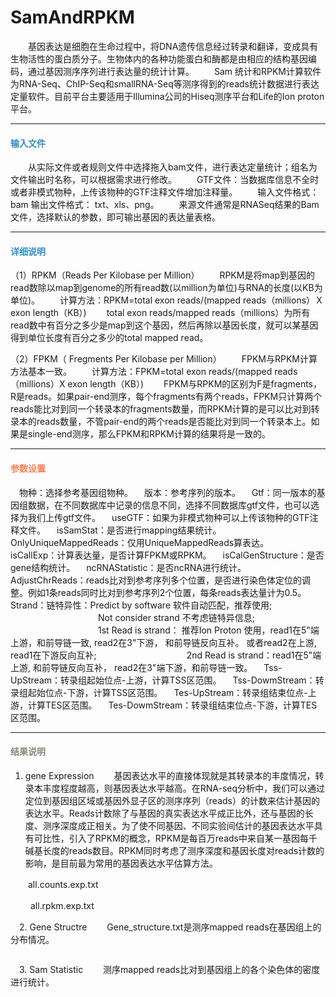 # SamAndRPKM
　　基因表达是细胞在生命过程中，将DNA遗传信息经过转录和翻译，变成具有生物活性的蛋白质分子。生物体内的各种功能蛋白和酶都是由相应的结构基因编码，通过基因测序序列进行表达量的统计计算。
　　Sam 统计和RPKM计算软件为RNA-Seq、ChIP-Seq和smallRNA-Seq等测序得到的reads统计数据进行表达定量软件。目前平台主要适用于Illumina公司的Hiseq测序平台和Life的Ion proton平台。
****
#### **<i class="fa fa-dot-circle-o" aria-hidden="true" style="color:#3090C7"></i><span style="color:#3090C7"> 输入文件**
　　从实际文件或者规则文件中选择拖入bam文件，进行表达定量统计；组名为文件输出时名称，可以根据需求进行修改。
　　GTF文件：当数据库信息不全时或者非模式物种，上传该物种的GTF注释文件增加注释量。
　　输入文件格式：bam  输出文件格式： txt、xls、png。
　　来源文件通常是RNASeq结果的Bam文件，选择默认的参数，即可输出基因的表达量表格。
****
#### **<span class="glyphicon glyphicon-tags" aria-hidden="true" style="color:#3090C7"></span></i><span style="color:#3090C7"> 详细说明**
（1）RPKM（Reads Per Kilobase per Million）
　　RPKM是将map到基因的read数除以map到genome的所有read数(以million为单位)与RNA的长度(以KB为单位)。
　　计算方法：RPKM=total exon reads/(mapped reads（millions）Ｘ exon length（KB）)
　　total exon reads/mapped reads（millions）为所有read数中有百分之多少是map到这个基因，然后再除以基因长度，就可以某基因得到单位长度有百分之多少的total mapped read。

（2）FPKM（ Fregments Per Kilobase per Million）
　　FPKM与RPKM计算方法基本一致。
　　计算方法：FPKM=total exon reads/(mapped reads（millions）X exon length（KB）)
　　FPKM与RPKM的区别为F是fragments，R是reads。如果pair-end测序，每个fragments有两个reads，FPKM只计算两个reads能比对到同一个转录本的fragments数量，而RPKM计算的是可以比对到转录本的reads数量，不管pair-end的两个reads是否能比对到同一个转录本上。如果是single-end测序，那么FPKM和RPKM计算的结果将是一致的。

****
#### **<i class="fa fa-cog" aria-hidden="true" style="color:#F88158"></i> <span style="color:#F88158">参数设置**
　<label id='species'>物种：</label>选择参考基因组物种。
　<label id='speciesVersion'>版本：</label>参考序列的版本。
　<label id='dbType'>Gtf：</label>同一版本的基因组数据，在不同数据库中记录的信息不同，选择不同数据库gtf文件，也可以选择为我们上传gtf文件。
　<label id='useGTF'>useGTF：</label>如果为非模式物种可以上传该物种的GTF注释文件。
　<label id='samStatistics'>isSamStat：</label>是否进行mapping结果统计。
　<label id='isUseUMReadsExp'>OnlyUniqueMappedReads：</label>仅用UniqueMappedReads算表达。
　<label id='expressCount'>isCallExp：</label>计算表达量，是否计算FPKM或RPKM。
　<label id='geneStructure'>isCalGenStructure：</label>是否gene结构统计。
　<label id='nCRNAStatist'>ncRNAStatistic：</label>是否ncRNA进行统计。
　<label id='correct'>AdjustChrReads：</label>reads比对到参考序列多个位置，是否进行染色体定位的调整。例如1条reads同时比对到参考序列2个位置，每条reads表达量计为0.5。
　<label id='strandType'>Strand：</label>链特异性：Predict by software 软件自动匹配，推荐使用;
　　　　　　　　　　Not consider strand 不考虑链特异信息;
　　　　　　　　　　1st Read is strand： 推荐Ion Proton 使用，read1在5"端上游，和前导链一致, read2在3"下游， 和前导链反向互补。 或者read2在上游, read1在下游反向互补;
　　　　　　　　　　2nd Read is strand：read1在5"端上游, 和前导链反向互补， read2在3"端下游，和前导链一致。
　<label id='tssUp'>Tss-UpStream：</label>转录组起始位点-上游，计算TSS区范围。
　<label id='tssDown'>Tss-DowmStream：</label>转录组起始位点-下游，计算TSS区范围。
　<label id='tesUp'>Tes-UpStream：</label>转录组结束位点-上游，计算TES区范围。
　<label id='tesDown'>Tes-DowmStream：</label>转录组结束位点-下游，计算TES区范围。

****
#### **<i class="fa fa-file-text" aria-hidden="true" style="color:#848b79"></i><span style="color:#848b79"> 结果说明**
1. gene Expression
　　基因表达水平的直接体现就是其转录本的丰度情况，转录本丰度程度越高，则基因表达水平越高。在RNA-seq分析中，我们可以通过定位到基因组区域或基因外显子区的测序序列（reads）的计数来估计基因的表达水平。Reads计数除了与基因的真实表达水平成正比外，还与基因的长度、测序深度成正相关。为了使不同基因、不同实验间估计的基因表达水平具有可比性，引入了RPKM的概念，RPKM是每百万reads中来自某一基因每千碱基长度的reads数目。RPKM同时考虑了测序深度和基因长度对reads计数的影响，是目前最为常用的基因表达水平估算方法。

　　all.counts.exp.txt
<div style="text-align:center">
<img data-src="1.png" width="600px" ></img>
</div>
　　 all.rpkm.exp.txt
 <div style="text-align:center">
<img data-src="2.png" width="600px" ></img>
</div>

　2. Gene Structre
　　Gene_structure.txt是测序mapped reads在基因组上的分布情况。
 <div style="text-align:center">
<img data-src="3.png" width="600px"></img>
</div>
 <div style="text-align:center">
<img data-src="4.png" width="600px"></img>
</div>

　3. Sam Statistic
　　测序mapped reads比对到基因组上的各个染色体的密度进行统计。
<div style="text-align:center">
<img data-src="5.png" width="600px" ></img>
</div>